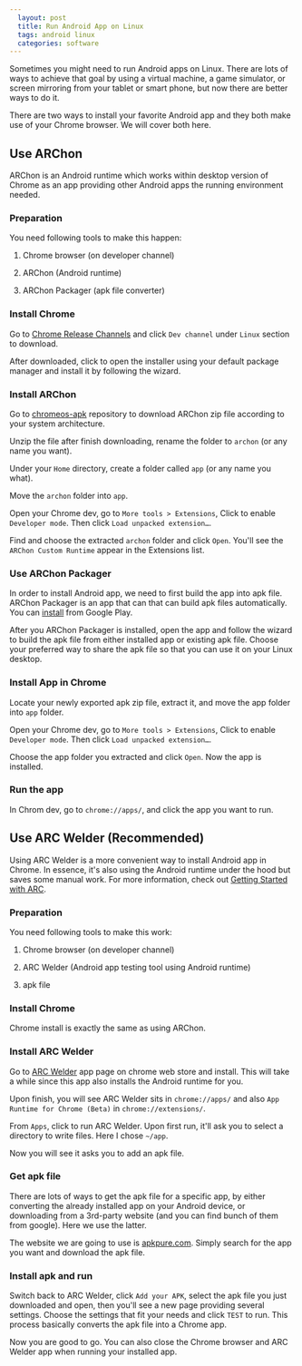 ```yaml
---
  layout: post
  title: Run Android App on Linux
  tags: android linux
  categories: software
---
```


Sometimes you might need to run Android apps on Linux. There are lots of ways to achieve that goal by using a virtual machine<!--excerpt-->, a game simulator, or screen mirroring from your tablet or smart phone, but now there are better ways to do it.

There are two ways to install your favorite Android app and they both make use of your Chrome browser. We will cover both here.

## Use ARChon

ARChon is an Android runtime which works within desktop version of Chrome as an app providing other Android apps the running environment needed.

### Preparation

You need following tools to make this happen:

1. Chrome browser (on developer channel)

2. ARChon (Android runtime)

3. ARChon Packager (apk file converter)

### Install Chrome

Go to [Chrome Release Channels](https://www.chromium.org/getting-involved/dev-channel) and click `Dev channel` under `Linux` section to download.

After downloaded, click to open the installer using your default package manager and install it by following the wizard.

### Install ARChon

Go to [chromeos-apk](https://github.com/vladikoff/chromeos-apk/releases) repository to download ARChon zip file according to your system architecture.

Unzip the file after finish downloading, rename the folder to `archon` (or any name you want).

Under your `Home` directory, create a folder called `app` (or any name you what).

Move the `archon` folder into `app`.

Open your Chrome dev, go to `More tools > Extensions`, Click to enable `Developer mode`. Then click `Load unpacked extension…`.

Find and choose the extracted `archon` folder and click `Open`. You'll see the `ARChon Custom Runtime` appear in the Extensions list.

### Use ARChon Packager

In order to install Android app, we need to first build the app into apk file. ARChon Packager is an app that can that can build apk files automatically. You can [install](https://play.google.com/store/apps/details?id=me.bpear.archonpackager) from Google Play.

After you ARChon Packager is installed, open the app and follow the wizard to build the apk file from either installed app or existing apk file. Choose your preferred way to share the apk file so that you can use it on your Linux desktop.

### Install App in Chrome

Locate your newly exported apk zip file, extract it, and move the app folder into `app` folder.

Open your Chrome dev, go to `More tools > Extensions`, Click to enable `Developer mode`. Then click `Load unpacked extension…`.

Choose the app folder you extracted and click `Open`. Now the app is installed.

### Run the app

In Chrom dev, go to `chrome://apps/`, and click the app you want to run.

## Use ARC Welder (Recommended)

Using ARC Welder is a more convenient way to install Android app in Chrome. In essence, it's also using the Android runtime under the hood but saves some manual work. For more information, check out [Getting Started with ARC](https://developer.chrome.com/apps/getstarted_arc).

### Preparation

You need following tools to make this work:

1. Chrome browser (on developer channel)

2. ARC Welder (Android app testing tool using Android runtime)

3. apk file

### Install Chrome

Chrome install is exactly the same as using ARChon.

### Install ARC Welder

Go to [ARC Welder](https://chrome.google.com/webstore/detail/arc-welder/emfinbmielocnlhgmfkkmkngdoccbadn) app page on chrome web store and install. This will take a while since this app also installs the Android runtime for you.

Upon finish, you will see ARC Welder sits in `chrome://apps/` and also `App Runtime for Chrome (Beta)` in `chrome://extensions/`.

From `Apps`, click to run ARC Welder. Upon first run, it'll ask you to select a directory to write files. Here I chose `~/app`.

Now you will see it asks you to add an apk file.

### Get apk file

There are lots of ways to get the apk file for a specific app, by either converting the already installed app on your Android device, or downloading from a 3rd-party website (and you can find bunch of them from google). Here we use the latter.

The website we are going to use is [apkpure.com](https://apkpure.com/). Simply search for the app you want and download the apk file.

### Install apk and run

Switch back to ARC Welder, click `Add your APK`, select the apk file you just downloaded and open, then you'll see a new page providing several settings. Choose the settings that fit your needs and click `TEST` to run. This process basically converts the apk file into a Chrome app.

Now you are good to go. You can also close the Chrome browser and ARC Welder app when running your installed app.
